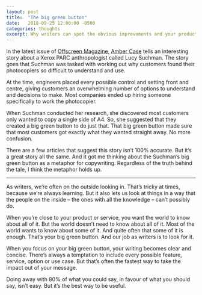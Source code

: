 ```yaml
---
layout: post
title:  "The big green button"
date:   2018-09-25 12:00:00 -0500
categories: thoughts
excerpt: Why writers can spot the obvious improvements and your product people can’t. 
---
```

In the latest issue of [Offscreen Magazine](https://www.offscreenmag.com/), [Amber Case](https://www.caseorganic.com/) tells an interesting story about a Xerox PARC anthropologist called Lucy Suchman. The story goes that Suchman was tasked with working out why customers found their photocopiers so difficult to understand and use.

At the time, engineers placed every possible control and setting front and centre, giving customers an overwhelming number of options to understand and decisions to make. Most companies ended up hiring someone specifically to work the photocopier.

When Suchman conducted her research, she discovered most customers only wanted to copy a single side of A4. So, she suggested that they created a big green button to do just that. That big green button made sure that most customers got exactly what they wanted straight away. No more confusion.

There are a few articles that suggest this story isn’t 100% accurate. But it’s a great story all the same. And it got me thinking about the Suchman’s big green button as a metaphor for copywriting. Regardless of the truth behind the tale, I think the metaphor holds up.

---------------

As writers, we’re often on the outside looking in. That’s tricky at times, because we’re always learning. But it also lets us look at things in a way that the people on the inside – the ones with all the knowledge – can’t possibly do.

When you’re close to your product or service, you want the world to know about all of it. But the world doesn’t need to know about all of it. Most of the world wants to know about some of it. And quite often that some of it is enough. That’s your big green button. And our job as writers is to look for it.

When you focus on your big green button, your writing becomes clear and concise. There’s always a temptation to include every possible feature, service, option or use case. But that’s often the fastest way to take the impact out of your message.

Doing away with 80% of what you could say, in favour of what you should say, isn’t easy. But it’s the best way to be useful.
